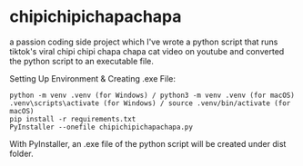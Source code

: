 # chipichipichapachapa

a passion coding side project which I've wrote a python script that runs tiktok's viral chipi chipi chapa chapa cat video on youtube and converted the python script to an executable file.

Setting Up Environment & Creating .exe File:
```
python -m venv .venv (for Windows) / python3 -m venv .venv (for macOS)
.venv\scripts\activate (for Windows) / source .venv/bin/activate (for macOS)
pip install -r requirements.txt
PyInstaller --onefile chipichipichapachapa.py
```

With PyInstaller, an .exe file of the python script will be created under dist folder.